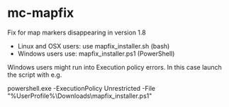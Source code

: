 mc-mapfix
=======================
Fix for map markers disappearing in version 1.8

* Linux and OSX users: use mapfix_installer.sh (bash)
* Windows users use:   mapfix_installer.ps1 (PowerShell)

Windows users might run into Execution policy errors. In this case launch the script with e.g.

powershell.exe -ExecutionPolicy Unrestricted -File "%UserProfile%\Downloads\mapfix_installer.ps1" 
